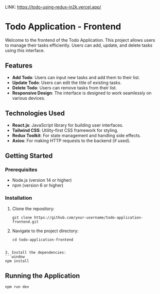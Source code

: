 LINK: https://todo-using-redux-in2k.vercel.app/

# Todo Application - Frontend

Welcome to the frontend of the Todo Application. This project allows users to manage their tasks efficiently. Users can add, update, and delete tasks using this interface.

## Features

- **Add Todo**: Users can input new tasks and add them to their list.
- **Update Todo**: Users can edit the title of existing tasks.
- **Delete Todo**: Users can remove tasks from their list.
- **Responsive Design**: The interface is designed to work seamlessly on various devices.

## Technologies Used

- **React.js**: JavaScript library for building user interfaces.
- **Tailwind CSS**: Utility-first CSS framework for styling.
- **Redux Toolkit**: For state management and handling side effects.
- **Axios**: For making HTTP requests to the backend (if used).

## Getting Started

### Prerequisites

- Node.js (version 14 or higher)
- npm (version 6 or higher)

### Installation

1. Clone the repository:

   ```window
   git clone https://github.com/your-username/todo-application-frontend.git
   ```
2. Navigate to the project directory:
   ```window
   cd todo-application-frontend
  ```

3. Install the dependencies:
```window
npm install
```

## Running the Application

```
npm run dev
```

